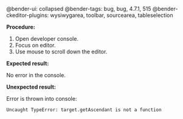 @bender-ui: collapsed
@bender-tags: bug, bug, 4.7.1, 515
@bender-ckeditor-plugins: wysiwygarea, toolbar, sourcearea, tableselection

**Procedure:**

1. Open developer console.
2. Focus on editor.
3. Use mouse to scroll down the editor.

**Expected result:**

No error in the console.

**Unexpected result:**

Error is thrown into console:

`Uncaught TypeError: target.getAscendant is not a function`
